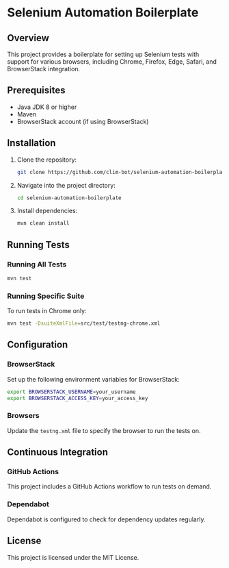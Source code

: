 
# Selenium Automation Boilerplate

## Overview

This project provides a boilerplate for setting up Selenium tests with support for various browsers, including Chrome, Firefox, Edge, Safari, and BrowserStack integration.

## Prerequisites

- Java JDK 8 or higher
- Maven
- BrowserStack account (if using BrowserStack)

## Installation

1. Clone the repository:

    ```bash
    git clone https://github.com/clim-bot/selenium-automation-boilerplate.git
    ```

2. Navigate into the project directory:

    ```bash
    cd selenium-automation-boilerplate
    ```

3. Install dependencies:

    ```bash
    mvn clean install
    ```

## Running Tests

### Running All Tests

```bash
mvn test
```

### Running Specific Suite

To run tests in Chrome only:

```bash
mvn test -DsuiteXmlFile=src/test/testng-chrome.xml
```

## Configuration

### BrowserStack

Set up the following environment variables for BrowserStack:

```bash
export BROWSERSTACK_USERNAME=your_username
export BROWSERSTACK_ACCESS_KEY=your_access_key
```

### Browsers

Update the `testng.xml` file to specify the browser to run the tests on.

## Continuous Integration

### GitHub Actions

This project includes a GitHub Actions workflow to run tests on demand.

### Dependabot

Dependabot is configured to check for dependency updates regularly.

## License

This project is licensed under the MIT License.
